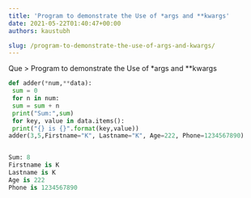 ```yaml
---
title: 'Program to demonstrate the Use of *args and **kwargs'
date: 2021-05-22T01:40:47+00:00
authors: kaustubh

slug: /program-to-demonstrate-the-use-of-args-and-kwargs/
---
```

Que > Program to demonstrate the Use of \*args and \**kwargs

```python title="file.py"
def adder(*num,**data):
 sum = 0
 for n in num:
 sum = sum + n
 print("Sum:",sum)
 for key, value in data.items():
 print("{} is {}".format(key,value))
adder(3,5,Firstname="K", Lastname="K", Age=222, Phone=1234567890)
```

```python title="Output"

Sum: 8
Firstname is K
Lastname is K
Age is 222
Phone is 1234567890
```